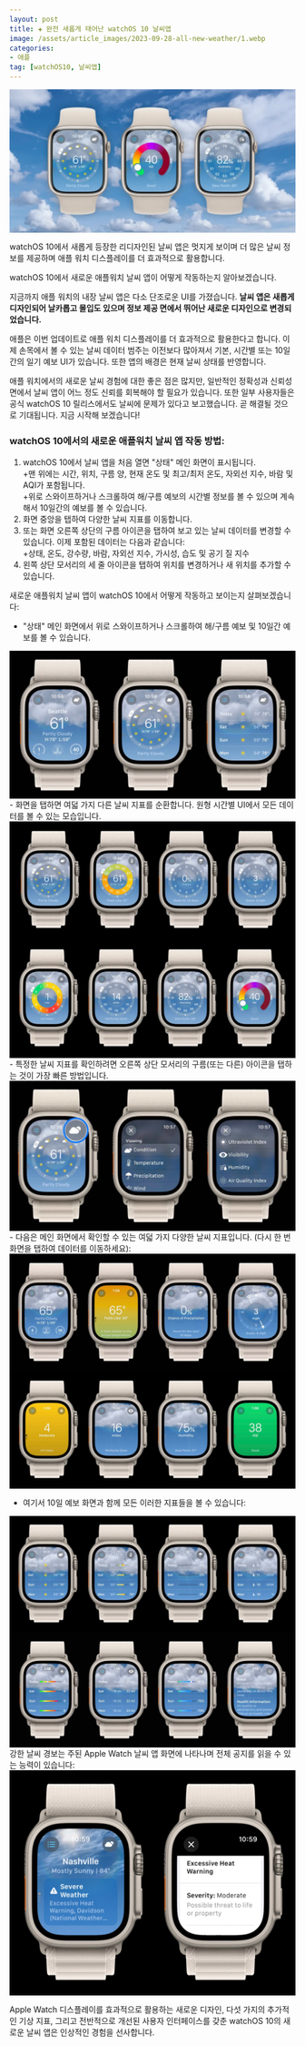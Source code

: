 ```yaml
---
layout: post  
title: ✚ 완전 새롭게 태어난 watchOS 10 날씨앱
image: /assets/article_images/2023-09-28-all-new-weather/1.webp
categories:
- 애플
tag: [watchOS10, 날씨앱]
---
```


<div class="markdown-image">
<img src="/assets/article_images/2023-09-28-all-new-weather/1.webp" alt="" align="middle"/> </div>


<p class="drop-korean">
watchOS 10에서 새롭게 등장한 리디자인된 날씨 앱은 멋지게 보이며 더 많은 날씨 정보를 제공하며 애플 워치 디스플레이를 더 효과적으로 활용합니다.
</p>

 watchOS 10에서 새로운 애플워치 날씨 앱이 어떻게 작동하는지 알아보겠습니다.

지금까지 애플 워치의 내장 날씨 앱은 다소 단조로운 UI를 가졌습니다. **날씨 앱은 새롭게 디자인되어 날카롭고 몰입도 있으며 정보 제공 면에서 뛰어난 새로운 디자인으로 변경되었습니다.**

애플은 이번 업데이트로 애플 워치 디스플레이를 더 효과적으로 활용한다고 합니다. 이제 손목에서 볼 수 있는 날씨 데이터 범주는 이전보다 많아져서 기본, 시간별 또는 10일간의 일기 예보 UI가 있습니다. 또한 앱의 배경은 현재 날씨 상태를 반영합니다.

애플 워치에서의 새로운 날씨 경험에 대한 좋은 점은 많지만, 일반적인 정확성과 신뢰성 면에서 날씨 앱이 어느 정도 신뢰를 회복해야 할 필요가 있습니다. 또한 일부 사용자들은 공식 watchOS 10 릴리스에서도 날씨에 문제가 있다고 보고했습니다. 곧 해결될 것으로 기대됩니다. 지금 시작해 보겠습니다!

### watchOS 10에서의 새로운 애플워치 날씨 앱 작동 방법:

1. watchOS 10에서 날씨 앱을 처음 열면 "상태" 메인 화면이 표시됩니다.<br>
   +맨 위에는 시간, 위치, 구름 양, 현재 온도 및 최고/최저 온도, 자외선 지수, 바람 및 AQI가 포함됩니다.<br>
   +위로 스와이프하거나 스크롤하여 해/구름 예보의 시간별 정보를 볼 수 있으며 계속해서 10일간의 예보를 볼 수 있습니다.
2. 화면 중앙을 탭하여 다양한 날씨 지표를 이동합니다.
3. 또는 화면 오른쪽 상단의 구름 아이콘을 탭하여 보고 있는 날씨 데이터를 변경할 수 있습니다. 이제 포함된 데이터는 다음과 같습니다:<br>
   +상태, 온도, 강수량, 바람, 자외선 지수, 가시성, 습도 및 공기 질 지수
4. 왼쪽 상단 모서리의 세 줄 아이콘을 탭하여 위치를 변경하거나 새 위치를 추가할 수 있습니다.

새로운 애플워치 날씨 앱이 watchOS 10에서 어떻게 작동하고 보이는지 살펴보겠습니다:

- "상태" 메인 화면에서 위로 스와이프하거나 스크롤하여 해/구름 예보 및 10일간 예보를 볼 수 있습니다.
<div class="markdown-image">
<img src="/assets/article_images/2023-09-28-all-new-weather/2.webp" alt="" align="middle"/> </div>
- 화면을 탭하면 여덟 가지 다른 날씨 지표를 순환합니다. 원형 시간별 UI에서 모든 데이터를 볼 수 있는 모습입니다.
<div class="markdown-image">
<img src="/assets/article_images/2023-09-28-all-new-weather/3.webp" alt="" align="middle"/> </div>
<div class="markdown-image">
<img src="/assets/article_images/2023-09-28-all-new-weather/4.webp" alt="" align="middle"/> </div>
- 특정한 날씨 지표를 확인하려면 오른쪽 상단 모서리의 구름(또는 다른) 아이콘을 탭하는 것이 가장 빠른 방법입니다.
<div class="markdown-image">
<img src="/assets/article_images/2023-09-28-all-new-weather/5.jpg" alt="" align="middle"/> </div>
- 다음은 메인 화면에서 확인할 수 있는 여덟 가지 다양한 날씨 지표입니다. (다시 한 번 화면을 탭하여 데이터를 이동하세요):
<div class="markdown-image">
<img src="/assets/article_images/2023-09-28-all-new-weather/6.jpg" alt="" align="middle"/> </div>
<div class="markdown-image">
<img src="/assets/article_images/2023-09-28-all-new-weather/7.jpg" alt="" align="middle"/> </div>

- 여기서 10일 예보 화면과 함께 모든 이러한 지표들을 볼 수 있습니다:
<div class="markdown-image">
<img src="/assets/article_images/2023-09-28-all-new-weather/8.jpg" alt="" align="middle"/> </div>
<div class="markdown-image">
<img src="/assets/article_images/2023-09-28-all-new-weather/9.jpg" alt="" align="middle"/> </div>
강한 날씨 경보는 주된 Apple Watch 날씨 앱 화면에 나타나며 전체 공지를 읽을 수 있는 능력이 있습니다:
<div class="markdown-image">
<img src="/assets/article_images/2023-09-28-all-new-weather/10.jpg" alt="" align="middle"/> </div>

Apple Watch 디스플레이를 효과적으로 활용하는 새로운 디자인, 다섯 가지의 추가적인 기상 지표, 그리고 전반적으로 개선된 사용자 인터페이스를 갖춘 watchOS 10의 새로운 날씨 앱은 인상적인 경험을 선사합니다.